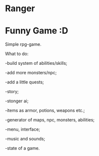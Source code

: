 Ranger
================
Funny Game :D
================
Simple rpg-game.

What to do:

  -build system of abilities/skills;
  
  -add more monsters/npc;
  
  -add a little quests;
  
  -story;
  
  -stonger ai;
  
  -items as armor, potions, weapons etc.;
  
  -generator of maps, npc, monsters, abilities;
  
  -menu, interface;
  
  -music and sounds;
  
  -state of a game.
